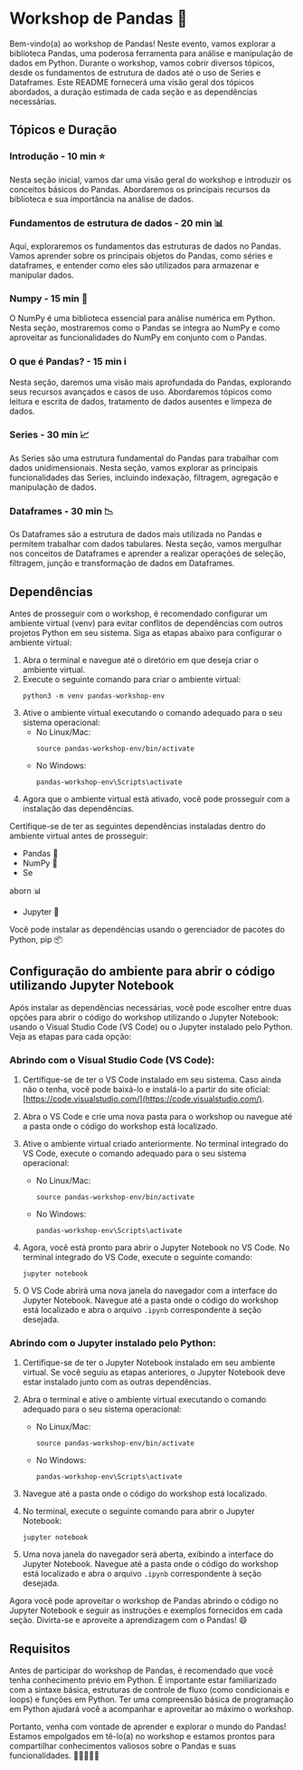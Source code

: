 # Workshop de Pandas 🐼

Bem-vindo(a) ao workshop de Pandas! Neste evento, vamos explorar a biblioteca Pandas, uma poderosa ferramenta para análise e manipulação de dados em Python. Durante o workshop, vamos cobrir diversos tópicos, desde os fundamentos de estrutura de dados até o uso de Series e Dataframes. Este README fornecerá uma visão geral dos tópicos abordados, a duração estimada de cada seção e as dependências necessárias.

## Tópicos e Duração

### Introdução - 10 min ⭐
Nesta seção inicial, vamos dar uma visão geral do workshop e introduzir os conceitos básicos do Pandas. Abordaremos os principais recursos da biblioteca e sua importância na análise de dados.

### Fundamentos de estrutura de dados - 20 min 📊
Aqui, exploraremos os fundamentos das estruturas de dados no Pandas. Vamos aprender sobre os principais objetos do Pandas, como séries e dataframes, e entender como eles são utilizados para armazenar e manipular dados.

### Numpy - 15 min 🧮
O NumPy é uma biblioteca essencial para análise numérica em Python. Nesta seção, mostraremos como o Pandas se integra ao NumPy e como aproveitar as funcionalidades do NumPy em conjunto com o Pandas.

### O que é Pandas? - 15 min ℹ️
Nesta seção, daremos uma visão mais aprofundada do Pandas, explorando seus recursos avançados e casos de uso. Abordaremos tópicos como leitura e escrita de dados, tratamento de dados ausentes e limpeza de dados.

### Series - 30 min 📈
As Series são uma estrutura fundamental do Pandas para trabalhar com dados unidimensionais. Nesta seção, vamos explorar as principais funcionalidades das Series, incluindo indexação, filtragem, agregação e manipulação de dados.

### Dataframes - 30 min 📉
Os Dataframes são a estrutura de dados mais utilizada no Pandas e permitem trabalhar com dados tabulares. Nesta seção, vamos mergulhar nos conceitos de Dataframes e aprender a realizar operações de seleção, filtragem, junção e transformação de dados em Dataframes.

## Dependências

Antes de prosseguir com o workshop, é recomendado configurar um ambiente virtual (venv) para evitar conflitos de dependências com outros projetos Python em seu sistema. Siga as etapas abaixo para configurar o ambiente virtual:

1. Abra o terminal e navegue até o diretório em que deseja criar o ambiente virtual.
2. Execute o seguinte comando para criar o ambiente virtual:
   ```
   python3 -m venv pandas-workshop-env
   ```
3. Ative o ambiente virtual executando o comando adequado para o seu sistema operacional:
   - No Linux/Mac:
     ```
     source pandas-workshop-env/bin/activate
     ```
   - No Windows:
     ```
     pandas-workshop-env\Scripts\activate
     ```
4. Agora que o ambiente virtual está ativado, você pode prosseguir com a instalação das dependências.

Certifique-se de ter as seguintes dependências instaladas dentro do ambiente virtual antes de prosseguir:

- Pandas 🐼
- NumPy 🧮
- Se

aborn 📊
- Jupyter 📝

Você pode instalar as dependências usando o gerenciador de pacotes do Python, pip 📦

## Configuração do ambiente para abrir o código utilizando Jupyter Notebook

Após instalar as dependências necessárias, você pode escolher entre duas opções para abrir o código do workshop utilizando o Jupyter Notebook: usando o Visual Studio Code (VS Code) ou o Jupyter instalado pelo Python. Veja as etapas para cada opção:

### Abrindo com o Visual Studio Code (VS Code):

1. Certifique-se de ter o VS Code instalado em seu sistema. Caso ainda não o tenha, você pode baixá-lo e instalá-lo a partir do site oficial: [https://code.visualstudio.com/](https://code.visualstudio.com/).

2. Abra o VS Code e crie uma nova pasta para o workshop ou navegue até a pasta onde o código do workshop está localizado.

3. Ative o ambiente virtual criado anteriormente. No terminal integrado do VS Code, execute o comando adequado para o seu sistema operacional:
   - No Linux/Mac:
     ```
     source pandas-workshop-env/bin/activate
     ```
   - No Windows:
     ```
     pandas-workshop-env\Scripts\activate
     ```

4. Agora, você está pronto para abrir o Jupyter Notebook no VS Code. No terminal integrado do VS Code, execute o seguinte comando:
   ```
   jupyter notebook
   ```

5. O VS Code abrirá uma nova janela do navegador com a interface do Jupyter Notebook. Navegue até a pasta onde o código do workshop está localizado e abra o arquivo `.ipynb` correspondente à seção desejada.

### Abrindo com o Jupyter instalado pelo Python:

1. Certifique-se de ter o Jupyter Notebook instalado em seu ambiente virtual. Se você seguiu as etapas anteriores, o Jupyter Notebook deve estar instalado junto com as outras dependências.

2. Abra o terminal e ative o ambiente virtual executando o comando adequado para o seu sistema operacional:
   - No Linux/Mac:
     ```
     source pandas-workshop-env/bin/activate
     ```
   - No Windows:
     ```
     pandas-workshop-env\Scripts\activate
     ```

3. Navegue até a pasta onde o código do workshop está localizado.

4. No terminal, execute o seguinte comando para abrir o Jupyter Notebook:
   ```
   jupyter notebook
   ```

5. Uma nova janela do navegador será aberta, exibindo a interface do Jupyter Notebook. Navegue até a pasta onde o código do workshop está localizado e abra o arquivo `.ipynb` correspondente à seção desejada.

Agora você pode aproveitar o workshop de Pandas abrindo o código no Jupyter Notebook e seguir as instruções e exemplos fornecidos em cada seção. Divirta-se e aproveite a aprendizagem com o Pandas! 😄


## Requisitos

Antes de participar do workshop de Pandas, é recomendado que você tenha conhecimento prévio em Python. É importante estar familiarizado com a sintaxe básica, estruturas de controle de fluxo (como condicionais e loops) e funções em Python. Ter uma compreensão básica de programação em Python ajudará você a acompanhar e aproveitar ao máximo o workshop.

Portanto, venha com vontade de aprender e explorar o mundo do Pandas! Estamos empolgados em tê-lo(a) no workshop e estamos prontos para compartilhar conhecimentos valiosos sobre o Pandas e suas funcionalidades. 🐍🐼💡💪🚀